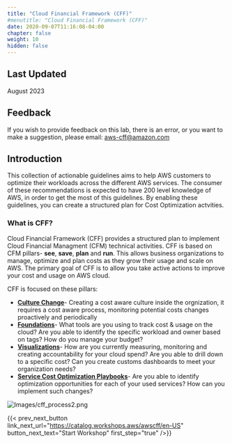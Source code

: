 ```yaml
---
title: "Cloud Financial Framework (CFF)"
#menutitle: "Cloud Financial Framework (CFF)"
date: 2020-09-07T11:16:08-04:00
chapter: false
weight: 10
hidden: false
---
```

## Last Updated
August 2023


## Feedback
If you wish to provide feedback on this lab, there is an error, or you want to make a suggestion, please email: aws-cff@amazon.com


## Introduction
This collection of actionable guidelines aims to help AWS customers to optimize their workloads across the different AWS services. The consumer of these recommendations is expected to have 200 level knowledge of AWS, in order to get the most of this guidelines. By enabling these guidelines, you can create a structured plan for Cost Optimization actvities. 


### What is CFF?
Cloud Financial Framework (CFF) provides a structured plan to implement Cloud Financial Managment (CFM) technical activities. 
CFF is based on CFM pillars- **see**, **save**, **plan** and **run**. This allows business organizations to manage, optimize and plan costs as they grow their usage and scale on AWS. The primary goal of CFF is to allow you take active actions to improve your cost and usage on AWS cloud.

CFF is focused on these pillars:
- **[Culture Change](https://catalog.workshops.aws/awscff/en-US/culture-change)**- Creating a cost aware culture inside the orgnization, it requires a cost aware process, monitoring potential costs changes proactively and periodically
- **[Foundations](https://catalog.workshops.aws/awscff/en-US/foundations)**- What tools are you using to track cost & usage on the cloud? Are you able to identify the specific workload and owner based on tags? How do you manage your budget?
- **[Visualizations](https://catalog.workshops.aws/awscff/en-US/visualizations)**- How are you currently measuring, monitoring and creating accountability for your cloud spend? Are you able to drill down to a specific cost? Can you create customs dashboards to meet your organization needs?
- **[Service Cost Optimization Playbooks](https://catalog.workshops.aws/awscff/en-US/playbooks)**- Are you able to identify optimization opportunities for each of your used services? How can you implement such changes?


![Images/cff_process2.png](/Cost/Cloud_Financial_Framework/Images/cff_process2.png?classes=lab_picture_small)


{{< prev_next_button link_next_url="https://catalog.workshops.aws/awscff/en-US" button_next_text="Start Workshop" first_step="true" />}}
